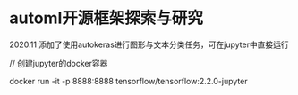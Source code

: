 # automl开源框架探索与研究

2020.11 添加了使用autokeras进行图形与文本分类任务，可在jupyter中直接运行

// 创建jupyter的docker容器

docker run -it -p 8888:8888 tensorflow/tensorflow:2.2.0-jupyter







